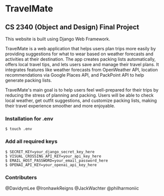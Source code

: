 # TravelMate
## CS 2340 (Object and Design) Final Project

This website is built using Django Web Framework.

TravelMate is a web application that helps users plan trips more easily by providing suggestions for what to wear based on weather forecasts and activities at their destination. The app creates packing lists automatically, offers local travel tips, and lets users save and manage their travel plans. It integrates features like weather forecasts from OpenWeather API, location recommendations via Google Places API, and PackPoint API to help generate packing lists.

TravelMate's main goal is to help users feel well-prepared for their trips by reducing the stress of
planning and packing. Users will be able to check local weather, get outfit suggestions, and
customize packing lists, making their travel experience smoother and more enjoyable.

### Installation for .env

```
$ touch .env
```

### Add all required keys

```
$ SECRET_KEY=your_django_secret_key_here
$ VISUAL_CROSSING_API_KEY=your_api_key_here
$ EMAIL_HOST_PASSWORD=your_email_password_here
$ OPENAI_API_KEY=your_openai_api_key_here
```

### Contributers
@DavidymLee
@IronhawkReigns
@JackWachter
@philharmoniic
